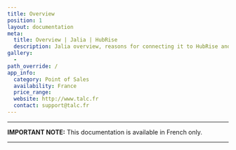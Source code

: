 ```yaml
---
title: Overview
position: 1
layout: documentation
meta:
  title: Overview | Jalia | HubRise
  description: Jalia overview, reasons for connecting it to HubRise and summary of integrated features. Synchronise data between your EPOS and your apps.
gallery:
  -
path_override: /
app_info:
  category: Point of Sales
  availability: France
  price_range:
  website: http://www.talc.fr
  contact: support@talc.fr
---
```


---

**IMPORTANT NOTE:** This documentation is available <Link to="/fr/apps/talc" addLocalePrefix={false}>in French only</Link>.

---
